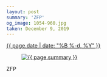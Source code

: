```yaml
---
layout: post
summary: 'ZFP'
og_image: 1054-960.jpg
taken: December 9, 2019
---
```


<div class="post">
 <time>
  <a href="/1054">
   {{ page.date | date: "%B %-d, %Y" }}
  </a>
 </time>
 <a href="/1054">
  <figure data-taken="12/9/2019">
   <img alt="{{ page.summary }}" sizes="(min-width: 700px) 50vw, calc(100vw - 2rem)" src="{{ site.assets_url }}/1054-480.jpg" srcset="{{ site.assets_url }}/1054-240.jpg 240w, {{ site.assets_url }}/1054-480.jpg 480w, {{ site.assets_url }}/1054-720.jpg 720w, {{ site.assets_url }}/1054-960.jpg 960w"/>
  </figure>
 </a>
 <span>
  ZFP
 </span>
</div>
